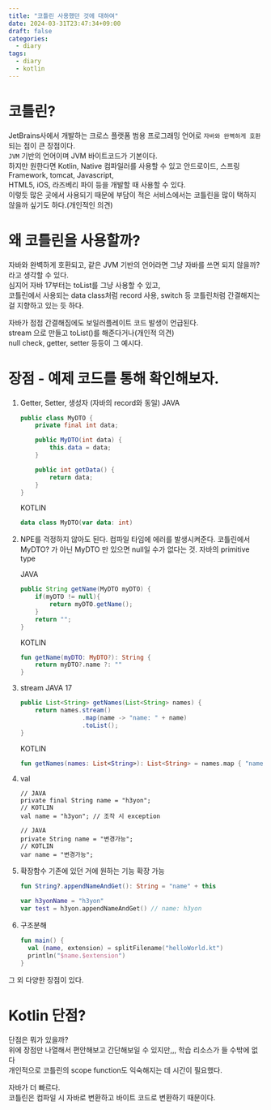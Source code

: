```yaml
---
title: "코틀린 사용했던 것에 대하여"
date: 2024-03-31T23:47:34+09:00
draft: false
categories:
  - diary
tags:
  - diary
  - kotlin
---
```


# 코틀린?

JetBrains사에서 개발하는 크로스 플랫폼 범용 프로그래밍 언어로 `자바와 완벽하게 호환`되는 점이 큰 장점이다.  
`JVM` 기반의 언어이며 JVM 바이트코드가 기본이다.  
하지만 원한다면 Kotlin, Native 컴파일러를 사용할 수 있고 안드로이드, 스프링 Framework, tomcat, Javascript,  
HTML5, iOS, 라즈베리 파이 등을 개발할 때 사용할 수 있다.  
이렇듯 많은 곳에서 사용되기 때문에 부담이 적은 서비스에서는 코틀린을 많이 택하지 않을까 싶기도 하다.(개인적인 의견)    
  
# 왜 코틀린을 사용할까?

자바와 완벽하게 호환되고, 같은 JVM 기반의 언어라면 그냥 자바를 쓰면 되지 않을까? 라고 생각할 수 있다.  
심지어 자바 17부터는 toList를 그냥 사용할 수 있고,  
코틀린에서 사용되는 data class처럼 record 사용, switch 등 코틀린처럼 간결해지는 걸 지향하고 있는 듯 하다.  

자바가 점점 간결해짐에도 보일러플레이트 코드 발생이 언급된다.  
stream 으로 만들고 toList()를 해준다거나(개인적 의견)  
null check, getter, setter 등등이 그 예시다.  

# 장점 - 예제 코드를 통해 확인해보자.

1. Getter, Setter, 생성자 (자바의 record와 동일)
    JAVA
    ```java
    public class MyDTO {
        private final int data;
    
        public MyDTO(int data) {
            this.data = data;
        }
    
        public int getData() {
            return data;
        }
    }
    ```
    KOTLIN
    ```kotlin
    data class MyDTO(var data: int)
    ```
2. NPE를 걱정하지 않아도 된다. 컴파일 타임에 에러를 발생시켜준다.
    코틀린에서 MyDTO? 가 아닌 MyDTO 만 있으면 null일 수가 없다는 것. 자바의 primitive type
      
    JAVA
    ```java
    public String getName(MyDTO myDTO) {
        if(myDTO != null){
            return myDTO.getName();
        }
        return "";
    }
    ```
    KOTLIN
    ```kotlin
    fun getName(myDTO: MyDTO?): String {
        return myDTO?.name ?: ""
    }
    ```
3. stream
    JAVA 17
    ```java
    public List<String> getNames(List<String> names) {
        return names.stream()
                     .map(name -> "name: " + name)
                     .toList();
    }
    ```
    KOTLIN
    ```kotlin
    fun getNames(names: List<String>): List<String> = names.map { "name: " + it }
    ```
4. val
    ```
    // JAVA
    private final String name = "h3yon";
    // KOTLIN
    val name = "h3yon"; // 조작 시 exception

    // JAVA
    private String name = "변경가능";
    // KOTLIN
    var name = "변경가능";
    ```
5. 확장함수
    기존에 있던 거에 원하는 기능 확장 가능
    ```kotlin
    fun String?.appendNameAndGet(): String = "name" + this

    var h3yonName = "h3yon"
    var test = h3yon.appendNameAndGet() // name: h3yon
    ```
6. 구조분해
    ```kotlin
    fun main() {
      val (name, extension) = splitFilename("helloWorld.kt")
      println("$name.$extension")
    }
    ``` 
그 외 다양한 장점이 있다.

# Kotlin 단점?

단점은 뭐가 있을까?   
위에 장점만 나열해서 편안해보고 간단해보일 수 있지만,,, 학습 리소스가 들 수밖에 없다  
개인적으로 코틀린의 scope function도 익숙해지는 데 시간이 필요했다.  
  
자바가 더 빠르다.  
코틀린은 컴파일 시 자바로 변환하고 바이트 코드로 변환하기 때문이다.  
